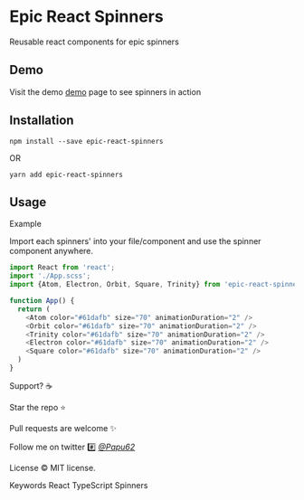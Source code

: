 # Epic React Spinners

Reusable react components for epic spinners

## Demo
Visit the demo [demo](https://p4pupro.github.io/epic-react-spinners/) page to see spinners in action

## Installation
``` npm install --save epic-react-spinners ```

OR

``` yarn add epic-react-spinners ```

## Usage
Example

Import each spinners' into your file/component and use the spinner component anywhere.

```javascript
import React from 'react';
import './App.scss';
import {Atom, Electron, Orbit, Square, Trinity} from 'epic-react-spinners';

function App() {
  return (
    <Atom color="#61dafb" size="70" animationDuration="2" />
    <Orbit color="#61dafb" size="70" animationDuration="2" />
    <Trinity color="#61dafb" size="70" animationDuration="2" />
    <Electron color="#61dafb" size="70" animationDuration="2" />
    <Square color="#61dafb" size="70" animationDuration="2" />
  )
}
```

Support? :coffee:

Star the repo ⭐️

Pull requests are welcome :sparkles:

Follow me on twitter :hash: [*@Papu62*](https://twitter.com/Papu62)

License :copyright: MIT license.

Keywords
    React TypeScript Spinners


